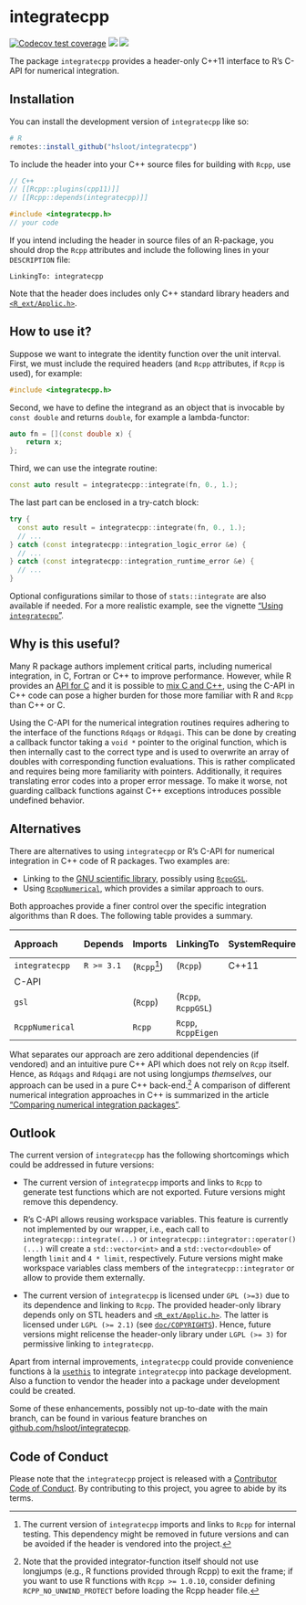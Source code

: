 
<!-- README.md is generated from README.Rmd. Please edit that file -->
<!-- cSpell: words Makevars -->

# integratecpp

<!-- badges: start -->
<!-- markdownlint-capture -->
<!-- markdownlint-disable MD045 -->

[![Codecov test
coverage](https://codecov.io/gh/hsloot/integratecpp/branch/main/graph/badge.svg)](https://app.codecov.io/gh/hsloot/integratecpp?branch=main)
[![](https://img.shields.io/badge/pkgdown-integratecpp-blue.svg)](https://hsloot.github.io/integratecpp/)
[![](https://img.shields.io/badge/Doxygen-integratecpp-blue.svg)](https://hsloot.github.io/integratecpp/html/index.html)
<!-- markdownlint-restore --> <!-- badges: end -->

The package `integratecpp` provides a header-only C++11 interface to R’s
C-API for numerical integration.

## Installation

You can install the development version of `integratecpp` like so:

``` r
# R
remotes::install_github("hsloot/integratecpp")
```

To include the header into your C++ source files for building with
`Rcpp`, use

``` cpp
// C++
// [[Rcpp::plugins(cpp11)]]
// [[Rcpp::depends(integratecpp)]]

#include <integratecpp.h>
// your code
```

If you intend including the header in source files of an R-package, you
should drop the `Rcpp` attributes and include the following lines in
your `DESCRIPTION` file:

``` deb-control
LinkingTo: integratecpp
```

Note that the header does includes only C++ standard library headers and
[`<R_ext/Applic.h>`](https://github.com/wch/r-source/blob/trunk/src/include/R_ext/Applic.h).

## How to use it?

Suppose we want to integrate the identity function over the unit
interval. First, we must include the required headers (and `Rcpp`
attributes, if `Rcpp` is used), for example:

``` cpp
#include <integratecpp.h>
```

Second, we have to define the integrand as an object that is invocable
by `const double` and returns `double`, for example a lambda-functor:

``` cpp
auto fn = [](const double x) {
    return x;
};
```

Third, we can use the integrate routine:

``` cpp
const auto result = integratecpp::integrate(fn, 0., 1.);
```

The last part can be enclosed in a try-catch block:

``` cpp
try {
  const auto result = integratecpp::integrate(fn, 0., 1.);
  // ...
} catch (const integratecpp::integration_logic_error &e) {
  // ...
} catch (const integratecpp::integration_runtime_error &e) {
  // ...
}
```

Optional configurations similar to those of `stats::integrate` are also
available if needed. For a more realistic example, see the vignette
[“Using
`integratecpp`”](https://hsloot.github.io/integratecpp/articles/integratecpp.html).

## Why is this useful?

Many R package authors implement critical parts, including numerical
integration, in C, Fortran or C++ to improve performance. However, while
R provides an [API for
C](https://cran.r-project.org/doc/manuals/r-release/R-exts.html#The-R-API)
and it is possible to [mix C and
C++](https://isocpp.org/wiki/faq/mixing-c-and-cpp), using the C-API in
C++ code can pose a higher burden for those more familiar with R and
`Rcpp` than C++ or C.

Using the C-API for the numerical integration routines requires adhering
to the interface of the functions `Rdqags` or `Rdqagi`. This can be done
by creating a callback functor taking a `void *` pointer to the original
function, which is then internally cast to the correct type and is used
to overwrite an array of doubles with corresponding function
evaluations. This is rather complicated and requires being more
familiarity with pointers. Additionally, it requires translating error
codes into a proper error message. To make it worse, not guarding
callback functions against C++ exceptions introduces possible undefined
behavior.

## Alternatives

There are alternatives to using `integratecpp` or R’s C-API for
numerical integration in C++ code of R packages. Two examples are:

- Linking to the [GNU scientific
  library](https://www.gnu.org/software/gsl/), possibly using
  [`RcppGSL`](https://github.com/eddelbuettel/rcppgsl).
- Using [`RcppNumerical`](https://github.com/yixuan/RcppNumerical),
  which provides a similar approach to ours.

Both approaches provide a finer control over the specific integration
algorithms than R does. The following table provides a summary.

<!-- markdownlint-capture -->
<!-- markdownlint-disable MD013 -->

| **Approach**    | **Depends** | **Imports**  | **LinkingTo**       | **SystemRequirements** | **External dependency** | **Additional features** |
|:----------------|-------------|--------------|---------------------|------------------------|-------------------------|-------------------------|
| `integratecpp`  | `R >= 3.1`  | (`Rcpp`[^1]) | (`Rcpp`)            | C++11                  |                         | ❌                      |
| C-API           |             |              |                     |                        |                         | ❌                      |
| `gsl`           |             | (`Rcpp`)     | (`Rcpp`, `RcppGSL`) |                        | `gsl`                   | ✅                      |
| `RcppNumerical` |             | `Rcpp`       | `Rcpp`, `RcppEigen` |                        |                         | ✅                      |

<!--markdownlint-restore -->

What separates our approach are zero additional dependencies (if
vendored) and an intuitive pure C++ API which does not rely on `Rcpp`
itself. Hence, as `Rdqags` and `Rdqagi` are not using longjumps
*themselves*, our approach can be used in a pure C++ back-end.[^2] A
comparison of different numerical integration approaches in C++ is
summarized in the article [“Comparing numerical integration
packages”](https://hsloot.github.io/integratecpp/articles/web_only/comparison.html).

## Outlook

The current version of `integratecpp` has the following shortcomings
which could be addressed in future versions:

- The current version of `integratecpp` imports and links to `Rcpp` to
  generate test functions which are not exported. Future versions might
  remove this dependency.

- R’s C-API allows reusing workspace variables. This feature is
  currently not implemented by our wrapper, i.e., each call to
  `integratecpp::integrate(...)` or
  `integratecpp::integrator::operator()(...)` will create a
  `std::vector<int>` and a `std::vector<double>` of length `limit` and
  `4 * limit`, respectively. Future versions might make workspace
  variables class members of the `integratecpp::integrator` or allow to
  provide them externally.

- The current version of `integratecpp` is licensed under `GPL (>=3)`
  due to its dependence and linking to `Rcpp`. The provided header-only
  library depends only on STL headers and
  [`<R_ext/Applic.h>`](https://github.com/wch/r-source/blob/trunk/src/include/R_ext/Applic.h).
  The latter is licensed under `LGPL (>= 2.1)` (see
  [`doc/COPYRIGHTS`](https://github.com/wch/r-source/blob/trunk/doc/COPYRIGHTS)).
  Hence, future versions might relicense the header-only library under
  `LGPL (>= 3)` for permissive linking to `integratecpp`.

Apart from internal improvements, `integratecpp` could provide
convenience functions à la [`usethis`](https://github.com/r-lib/usethis)
to integrate `integratecpp` into package development. Also a function to
vendor the header into a package under development could be created.

Some of these enhancements, possibly not up-to-date with the main
branch, can be found in various feature branches on
[github.com/hsloot/integratecpp](https://github.com/hsloot/integratecpp).

## Code of Conduct

Please note that the `integratecpp` project is released with a
[Contributor Code of Conduct](.github/CODE_OF_CONDUCT.md). By
contributing to this project, you agree to abide by its terms.

[^1]: The current version of `integratecpp` imports and links to `Rcpp`
    for internal testing. This dependency might be removed in future
    versions and can be avoided if the header is vendored into the
    project.

[^2]: Note that the provided integrator-function itself should not use
    longjumps (e.g., R functions provided through Rcpp) to exit the
    frame; if you want to use R functions with `Rcpp >= 1.0.10`,
    consider defining `RCPP_NO_UNWIND_PROTECT` before loading the Rcpp
    header file.
